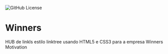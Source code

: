 ![GitHub License](https://img.shields.io/github/license/raphael557/winners)

# Winners
HUB de linkls estilo linktree usando HTML5 e CSS3 para a empresa Winners Motivation
